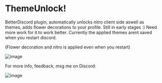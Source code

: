 # ThemeUnlock!

BetterDiscord plugin, automatically unlocks nitro client side aswell as themes, adds flower decorations to your profile.
Still in early stages :) Need more work for it to work better. Currently the applied themes arent saved when you restart discord.

(Flower decoration and nitro is applied even when you restart)


![image](https://user-images.githubusercontent.com/74641081/234146748-4da0e7b1-ee78-4125-9be6-06531c846b66.png)

For more info, feedback, msg me on Discord:

![image](https://user-images.githubusercontent.com/74641081/234147308-4d53c3ff-7471-4124-a23f-9c149b4fcf30.png)






